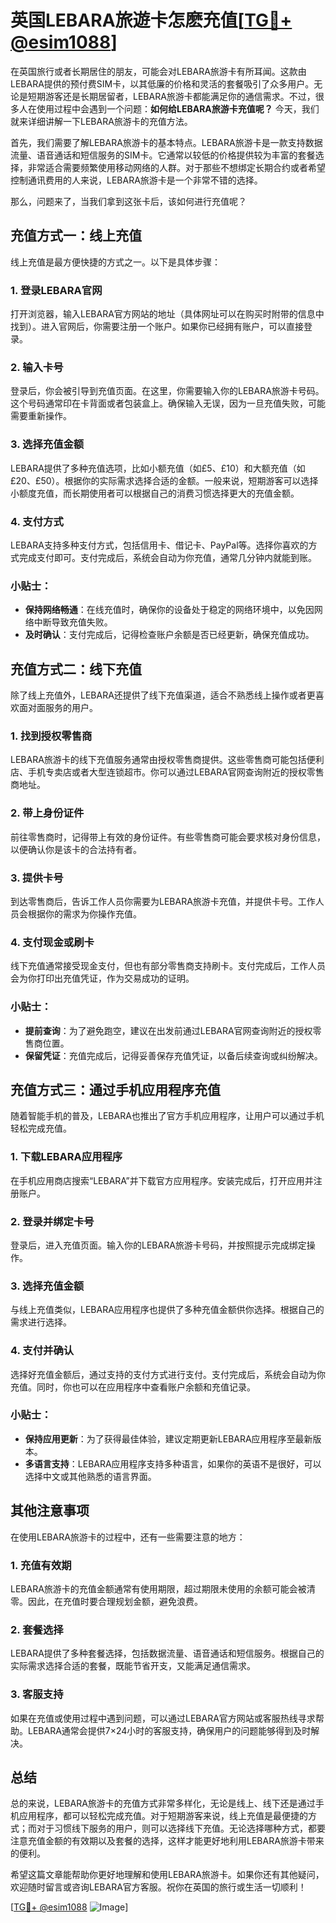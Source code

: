 # 英国LEBARA旅遊卡怎麽充值[[TG💪+ @esim1088](https://t.me/s/esim1088)]

在英国旅行或者长期居住的朋友，可能会对LEBARA旅游卡有所耳闻。这款由LEBARA提供的预付费SIM卡，以其低廉的价格和灵活的套餐吸引了众多用户。无论是短期游客还是长期居留者，LEBARA旅游卡都能满足你的通信需求。不过，很多人在使用过程中会遇到一个问题：**如何给LEBARA旅游卡充值呢？** 今天，我们就来详细讲解一下LEBARA旅游卡的充值方法。

首先，我们需要了解LEBARA旅游卡的基本特点。LEBARA旅游卡是一款支持数据流量、语音通话和短信服务的SIM卡。它通常以较低的价格提供较为丰富的套餐选择，非常适合需要频繁使用移动网络的人群。对于那些不想绑定长期合约或者希望控制通讯费用的人来说，LEBARA旅游卡是一个非常不错的选择。

那么，问题来了，当我们拿到这张卡后，该如何进行充值呢？

## 充值方式一：线上充值

线上充值是最方便快捷的方式之一。以下是具体步骤：

### 1. 登录LEBARA官网
打开浏览器，输入LEBARA官方网站的地址（具体网址可以在购买时附带的信息中找到）。进入官网后，你需要注册一个账户。如果你已经拥有账户，可以直接登录。

### 2. 输入卡号
登录后，你会被引导到充值页面。在这里，你需要输入你的LEBARA旅游卡号码。这个号码通常印在卡背面或者包装盒上。确保输入无误，因为一旦充值失败，可能需要重新操作。

### 3. 选择充值金额
LEBARA提供了多种充值选项，比如小额充值（如£5、£10）和大额充值（如£20、£50）。根据你的实际需求选择合适的金额。一般来说，短期游客可以选择小额度充值，而长期使用者可以根据自己的消费习惯选择更大的充值金额。

### 4. 支付方式
LEBARA支持多种支付方式，包括信用卡、借记卡、PayPal等。选择你喜欢的方式完成支付即可。支付完成后，系统会自动为你充值，通常几分钟内就能到账。

### 小贴士：
- **保持网络畅通**：在线充值时，确保你的设备处于稳定的网络环境中，以免因网络中断导致充值失败。
- **及时确认**：支付完成后，记得检查账户余额是否已经更新，确保充值成功。

## 充值方式二：线下充值

除了线上充值外，LEBARA还提供了线下充值渠道，适合不熟悉线上操作或者更喜欢面对面服务的用户。

### 1. 找到授权零售商
LEBARA旅游卡的线下充值服务通常由授权零售商提供。这些零售商可能包括便利店、手机专卖店或者大型连锁超市。你可以通过LEBARA官网查询附近的授权零售商地址。

### 2. 带上身份证件
前往零售商时，记得带上有效的身份证件。有些零售商可能会要求核对身份信息，以便确认你是该卡的合法持有者。

### 3. 提供卡号
到达零售商后，告诉工作人员你需要为LEBARA旅游卡充值，并提供卡号。工作人员会根据你的需求为你操作充值。

### 4. 支付现金或刷卡
线下充值通常接受现金支付，但也有部分零售商支持刷卡。支付完成后，工作人员会为你打印出充值凭证，作为交易成功的证明。

### 小贴士：
- **提前查询**：为了避免跑空，建议在出发前通过LEBARA官网查询附近的授权零售商位置。
- **保留凭证**：充值完成后，记得妥善保存充值凭证，以备后续查询或纠纷解决。

## 充值方式三：通过手机应用程序充值

随着智能手机的普及，LEBARA也推出了官方手机应用程序，让用户可以通过手机轻松完成充值。

### 1. 下载LEBARA应用程序
在手机应用商店搜索“LEBARA”并下载官方应用程序。安装完成后，打开应用并注册账户。

### 2. 登录并绑定卡号
登录后，进入充值页面。输入你的LEBARA旅游卡号码，并按照提示完成绑定操作。

### 3. 选择充值金额
与线上充值类似，LEBARA应用程序也提供了多种充值金额供你选择。根据自己的需求进行选择。

### 4. 支付并确认
选择好充值金额后，通过支持的支付方式进行支付。支付完成后，系统会自动为你充值。同时，你也可以在应用程序中查看账户余额和充值记录。

### 小贴士：
- **保持应用更新**：为了获得最佳体验，建议定期更新LEBARA应用程序至最新版本。
- **多语言支持**：LEBARA应用程序支持多种语言，如果你的英语不是很好，可以选择中文或其他熟悉的语言界面。

## 其他注意事项

在使用LEBARA旅游卡的过程中，还有一些需要注意的地方：

### 1. 充值有效期
LEBARA旅游卡的充值金额通常有使用期限，超过期限未使用的余额可能会被清零。因此，在充值时要合理规划金额，避免浪费。

### 2. 套餐选择
LEBARA提供了多种套餐选择，包括数据流量、语音通话和短信服务。根据自己的实际需求选择合适的套餐，既能节省开支，又能满足通信需求。

### 3. 客服支持
如果在充值或使用过程中遇到问题，可以通过LEBARA官方网站或客服热线寻求帮助。LEBARA通常会提供7×24小时的客服支持，确保用户的问题能够得到及时解决。

## 总结

总的来说，LEBARA旅游卡的充值方式非常多样化，无论是线上、线下还是通过手机应用程序，都可以轻松完成充值。对于短期游客来说，线上充值是最便捷的方式；而对于习惯线下服务的用户，则可以选择线下充值。无论选择哪种方式，都要注意充值金额的有效期以及套餐的选择，这样才能更好地利用LEBARA旅游卡带来的便利。

希望这篇文章能帮助你更好地理解和使用LEBARA旅游卡。如果你还有其他疑问，欢迎随时留言或咨询LEBARA官方客服。祝你在英国的旅行或生活一切顺利！

[[TG💪+ @esim1088](https://t.me/s/esim1088) ![Image](https://i.postimg.cc/4NQfJmqS/Snipaste-2025-05-13-00-14-12.png)]